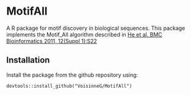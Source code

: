 # MotifAll
A R package for motif discovery in biological sequences.
This package implements the Motif_All algorithm described in [He et al. BMC Bioinformatics 2011, 12(Suppl 1):S22](http://www.biomedcentral.com/1471-2105/12/S1/S22)

Installation
---
Install the package from the github repository using:
```
devtools::install_github("VoisinneG/MotifAll")
```

